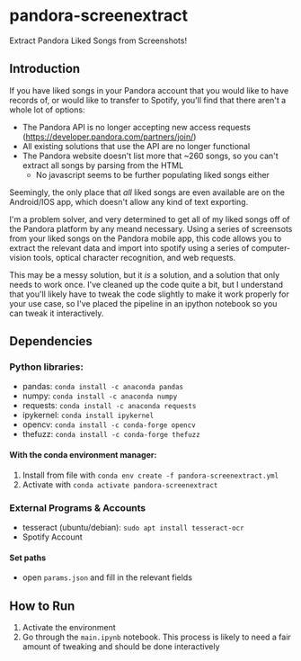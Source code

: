 # pandora-screenextract
Extract Pandora Liked Songs from Screenshots!


## Introduction
If you have liked songs in your Pandora account that you would like to have records of, or would like to transfer to Spotify, you'll find that there aren't a whole lot of options:

* The Pandora API is no longer accepting new access requests (https://developer.pandora.com/partners/join/)
* All existing solutions that use the API are no longer functional
* The Pandora website doesn't list more that ~260 songs, so you can't extract all songs by parsing from the HTML
    * No javascript seems to be further populating liked songs either

Seemingly, the only place that *all* liked songs are even available are on the Android/IOS app, which doesn't allow any kind of text exporting.

I'm a problem solver, and very determined to get all of my liked songs off of the Pandora platform by any meand necessary. Using a series of screensots from your liked songs on the Pandora mobile app, this code allows you to extract the relevant data and import into spotify using a series of computer-vision tools, optical character recognition, and web requests.

This may be a messy solution, but it *is* a solution, and a solution that only needs to work once. I've cleaned up the code quite a bit, but I understand that you'll likely have to tweak the code slightly to make it work properly for your use case, so I've placed the pipeline in an ipython notebook so you can tweak it interactively.

## Dependencies
### Python libraries:
* pandas: ```conda install -c anaconda pandas```
* numpy: ```conda install -c anaconda numpy ```
* requests: ```conda install -c anaconda requests```
* ipykernel: ```conda install ipykernel```
* opencv: ```conda install -c conda-forge opencv```
* thefuzz: ```conda install -c conda-forge thefuzz```

#### With the conda environment manager:
1) Install from file with ```conda env create -f pandora-screenextract.yml```
2) Activate with ```conda activate pandora-screenextract```

### External Programs & Accounts
* tesseract (ubuntu/debian): ```sudo apt install tesseract-ocr```
* Spotify Account

#### Set paths
 * open ```params.json``` and fill in the relevant fields

## How to Run
1) Activate the environment 
2) Go through the ```main.ipynb``` notebook. This process is likely to need a fair amount of tweaking and should be done interactively